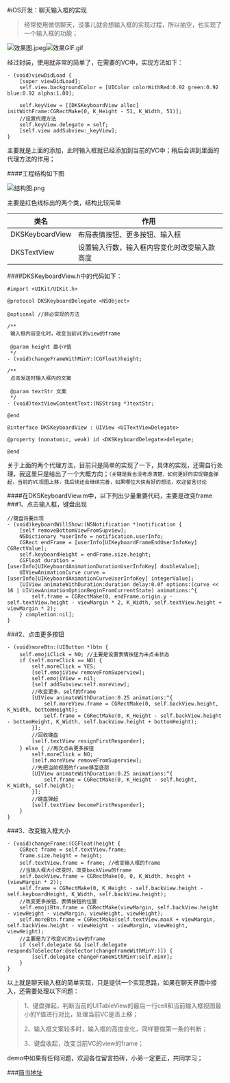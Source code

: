 #iOS开发：聊天输入框的实现

>经常使用微信聊天，没事儿就会想输入框的实现过程，所以抽空，也实现了一个输入框的功能；

![效果图.jpeg](http://upload-images.jianshu.io/upload_images/1840399-6ec799943a9a72f2.jpeg?imageMogr2/auto-orient/strip%7CimageView2/2/w/1240)![效果GIF.gif](http://upload-images.jianshu.io/upload_images/1840399-4273a1c1c52dcab2.gif?imageMogr2/auto-orient/strip%7CimageView2/2/w/1240)


经过封装，使用就非常的简单了，在需要的VC中，实现方法如下：

```
- (void)viewDidLoad {
    [super viewDidLoad];
    self.view.backgroundColor = [UIColor colorWithRed:0.92 green:0.92 blue:0.92 alpha:1.00];
    
    self.keyView = [[DKSKeyboardView alloc] initWithFrame:CGRectMake(0, K_Height - 51, K_Width, 51)];
    //设置代理方法
    self.keyView.delegate = self;
    [self.view addSubview:_keyView];
}
```
主要就是上面的添加，此时输入框就已经添加到当前的VC中；稍后会讲到里面的代理方法的作用；

####工程结构如下图

![结构图.png](http://upload-images.jianshu.io/upload_images/1840399-253b6486b7edc58b.png?imageMogr2/auto-orient/strip%7CimageView2/2/w/1240)

主要是红色线标出的两个类，结构比较简单

类名 		  | 		作用
----------- | ----------- 
DKSKeyboardView | 布局表情按钮、更多按钮、输入框
DKSTextView | 设置输入行数，输入框内容变化时改变输入款高度
####DKSKeyboardView.h中的代码如下：
```
#import <UIKit/UIKit.h>

@protocol DKSKeyboardDelegate <NSObject>

@optional //非必实现的方法

/**
 输入框内容变化时，改变当前VC的view的frame

 @param height 最小Y值
 */
- (void)changeFrameWithMinY:(CGFloat)height;

/**
 点击发送时输入框内的文案

 @param textStr 文案
 */
- (void)textViewContentText:(NSString *)textStr;

@end

@interface DKSKeyboardView : UIView <UITextViewDelegate>

@property (nonatomic, weak) id <DKSKeyboardDelegate>delegate;

@end
```
关于上面的两个代理方法，目前只是简单的实现了一下，具体的实现，还需自行处理，我这里只是给出了一个大概方向；`（关键是我也没考虑清楚，如何更好的实现键盘弹起，当前的VC视图上移，我后续还会继续完善，如果哪位大侠有好的想法，欢迎留言讨论`

####在DKSKeyboardView.m中，以下列出少量重要代码，主要是改变frame
###1、点击输入框，键盘出现
```
//键盘将要出现
- (void)keyboardWillShow:(NSNotification *)notification {
    [self removeBottomViewFromSupview];
    NSDictionary *userInfo = notification.userInfo;
    CGRect endFrame = [userInfo[UIKeyboardFrameEndUserInfoKey] CGRectValue];
    self.keyboardHeight = endFrame.size.height;
    CGFloat duration = [userInfo[UIKeyboardAnimationDurationUserInfoKey] doubleValue];
    UIViewAnimationCurve curve = [userInfo[UIKeyboardAnimationCurveUserInfoKey] integerValue];
    [UIView animateWithDuration:duration delay:0.0f options:(curve << 16 | UIViewAnimationOptionBeginFromCurrentState) animations:^{
        self.frame = CGRectMake(0, endFrame.origin.y - self.textView.height - viewMargin * 2, K_Width, self.textView.height + viewMargin * 2);
    } completion:nil];
}
```
###2、点击更多按钮
```
- (void)moreBtn:(UIButton *)btn {
    self.emojiClick = NO; //主要是设置表情按钮为未点击状态
    if (self.moreClick == NO) {
        self.moreClick = YES;
        [self.emojiView removeFromSuperview];
        self.emojiView = nil;
        [self addSubview:self.moreView];
        //改变更多、self的frame
        [UIView animateWithDuration:0.25 animations:^{
            self.moreView.frame = CGRectMake(0, self.backView.height, K_Width, bottomHeight);
            self.frame = CGRectMake(0, K_Height - self.backView.height - bottomHeight, K_Width, self.backView.height + bottomHeight);
        }];
        //回收键盘
        [self.textView resignFirstResponder];
    } else { //再次点击更多按钮
        self.moreClick = NO;
        [self.moreView removeFromSuperview];
        //先把当前视图的frame移至底部
        [UIView animateWithDuration:0.25 animations:^{
            self.frame = CGRectMake(0, K_Height - self.height, K_Width, self.height);
        }];
        //键盘弹起
        [self.textView becomeFirstResponder];
    }
}
```
###3、改变输入框大小
```
- (void)changeFrame:(CGFloat)height {
    CGRect frame = self.textView.frame;
    frame.size.height = height;
    self.textView.frame = frame; //改变输入框的frame
    //当输入框大小改变时，改变backView的frame
    self.backView.frame = CGRectMake(0, 0, K_Width, height + (viewMargin * 2));
    self.frame = CGRectMake(0, K_Height - self.backView.height - self.keyboardHeight, K_Width, self.backView.height);
    //改变更多按钮、表情按钮的位置
    self.emojiBtn.frame = CGRectMake(viewMargin, self.backView.height - viewHeight - viewMargin, viewHeight, viewHeight);
    self.moreBtn.frame = CGRectMake(self.textView.maxX + viewMargin, self.backView.height - viewHeight - viewMargin, viewHeight, viewHeight);
    //主要是为了改变VC的view的frame
    if (self.delegate && [self.delegate respondsToSelector:@selector(changeFrameWithMinY:)]) {
        [self.delegate changeFrameWithMinY:self.minY];
    }
}
```

以上就是聊天输入框的简单实现，只是提供一个实现思路，如果在聊天界面中接入，还需要处理以下问题：
>1、键盘弹起，判断当前的UITableView的最后一行cell和当前输入框视图最小的Y值进行对比，处理当前VC是否上移；
>
>2、输入框文案较多时，输入框的高度变化，同样要做第一条的判断；
>
>3、键盘收起，改变当前VC的view的frame；

demo中如果有任何问题，欢迎各位留言拍砖，小弟一定更正，共同学习；

###[简书地址](https://www.jianshu.com/p/dd04910023a0)

